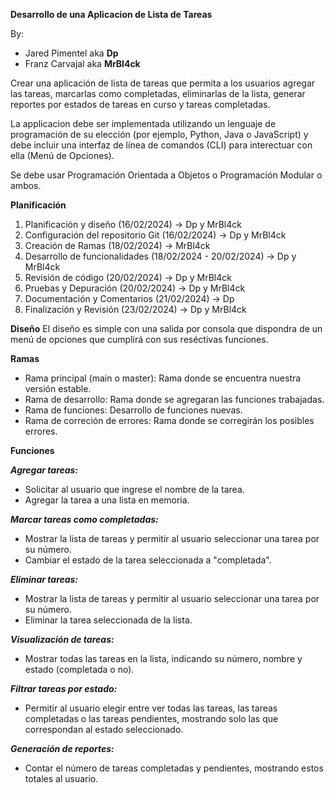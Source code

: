 **Desarrollo de una Aplicacion de Lista de Tareas**

By: 
- Jared Pimentel aka **Dp**
- Franz Carvajal aka **MrBl4ck**

Crear una aplicación de lista de tareas que permita a los usuarios agregar las tareas, marcarlas como completadas, eliminarlas de la lista, generar reportes por estados de tareas en curso y tareas completadas.

La applicacion debe ser implementada utilizando un lenguaje de programación de su elección (por ejemplo, Python, Java o JavaScript) y debe incluir una interfaz de línea de comandos (CLI) para interectuar con ella (Menú de Opciones).

Se debe usar Programación Orientada a Objetos o Programación Modular o ambos.

**Planificación**
1. Planificación y diseño (16/02/2024) -> Dp y MrBl4ck
2. Configuración del repositorio Git (16/02/2024) -> Dp y MrBl4ck
3. Creación de Ramas (18/02/2024) -> MrBl4ck
4. Desarrollo de funcionalidades (18/02/2024 - 20/02/2024) -> Dp y MrBl4ck
5. Revisión de código (20/02/2024) -> Dp y MrBl4ck
6. Pruebas y Depuración (20/02/2024) -> Dp y MrBl4ck
7. Documentación y Comentarios (21/02/2024) -> Dp
8. Finalización y Revisión (23/02/2024) -> Dp y MrBl4ck

**Diseño**
El diseño es simple con una salida por consola que dispondra de un menú de opciones que cumplirá con sus reséctivas funciones.

**Ramas**
- Rama principal (main o master): Rama donde se encuentra nuestra versión estable.
- Rama de desarrollo: Rama donde se agregaran las funciones trabajadas.
- Rama de funciones: Desarrollo de funciones nuevas.
- Rama de correción de errores: Rama donde se corregirán los posibles errores.

**Funciones**

**_Agregar tareas:_**
  - Solicitar al usuario que ingrese el nombre de la tarea.
  - Agregar la tarea a una lista en memoria.

**_Marcar tareas como completadas:_**
  - Mostrar la lista de tareas y permitir al usuario seleccionar una tarea por su número.
  - Cambiar el estado de la tarea seleccionada a "completada".

**_Eliminar tareas:_**
  - Mostrar la lista de tareas y permitir al usuario seleccionar una tarea por su número.
  - Eliminar la tarea seleccionada de la lista.

**_Visualización de tareas:_**
  - Mostrar todas las tareas en la lista, indicando su número, nombre y estado (completada o no).

**_Filtrar tareas por estado:_**
  - Permitir al usuario elegir entre ver todas las tareas, las tareas completadas o las tareas pendientes, mostrando solo las que correspondan al estado seleccionado.

**_Generación de reportes:_**
  - Contar el número de tareas completadas y pendientes, mostrando estos totales al usuario.
